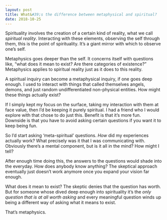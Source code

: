 ```yaml
---
layout: post
title: What&#39;s the difference between metaphysical and spiritual?
date: 2018-10-25
---
```


<p>Spirituality involves the creation of a certain kind of reality, what we call <i>spiritual reality</i>. Interacting with these elements, observing the self through them, this is the point of spirituality. It’s a giant mirror with which to observe one’s self.</p><p>Metaphysics goes deeper than the self. It concerns itself with questions like, “what does it mean to exist? Are there categories of existence?” Metaphysics applies to spiritual reality just as it does to this reality.</p><p>A spiritual inquiry can become a metaphysical inquiry, if one goes deep enough. I used to interact with things that called themselves angels, demons, and just random undifferentiated non-physical entities. How might these things actually exist?</p><p>If I simply kept my focus on the surface, taking my interaction with them at face value, then I’d be keeping it purely spiritual. I had a friend who I would explore with that chose to do just this. Benefit is that it’s more fun. Downside is that you have to avoid asking certain questions if you want it to keep being fun.</p><p>So I’d start asking ‘meta-spiritual’ questions. <i>How</i> did my experiences actually work? What precisely was it that I was communicating with. Obviously there’s a mental component, but is it all in the mind? How might I tell?</p><p>After enough time doing this, the answers to the questions would shade into the everyday. How does anybody know anything? The skeptical approach eventually just doesn’t work anymore once you expand your vision far enough.</p><p>What does it mean to exist? The skeptic denies that the question has worth. But for someone whose dived deep enough into spirituality it’s the <i>only question that is at all worth asking</i> and every meaningful question winds up being a different way of asking what it means to exist.</p><p>That’s metaphysics.</p>
